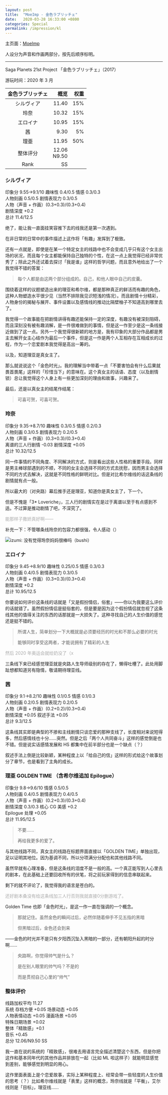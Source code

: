 ```yaml
---
layout: post
title:  "MoeImp - 金色ラブリッチェ"
date:   2020-03-28 16:33:00 +0800
categories: Special
permalink: /impression/kl
---
```


主页面：[MoeImp](http://yoro.xyz/impression)

人设分为声音和作画两部分，按先后顺序标明。

---

Saga Planets 21st Project 「金色ラブリッチェ」（2017）

游玩时间：2020 年 3 月

|金色ラブリッチェ | 概览 |权重|
| :---------------: |---: |---: |
| シルヴィア | 11.40 |15%|
| 玲奈 | 10.32 |15%|
| エロイナ | 10.95 |15%|
| 茜 | 9.30 |5%|
| 理亜 | 11.95 |50%|
| 整体评分 |12.06<br />N9.50||
| Rank |SS||

### シルヴィア

印象分 9.55→9.1/10 趣味性 0.4/0.5 情感 0.3/0.3<br />
人物刻画 0.5/0.5 剧情表现力 0.3/0.5<br />
人物（声音 + 作画）(0.3+0.3)/(0.3+0.4)<br />
剧情深度 +0.2<br />
总计 11.4/12.5

绝了，能让我一直面挂笑容推下去的线我还是第一次遇到。

在非日常的日常中的事件描述上这作将「有趣」发挥到了极致。

还有一点就是，即使是在某一个特定女主的线路中也不会变成几乎只有这个女主出场的状况，而且每个女主都能保持自己独特的个性，在这一点上我觉得已经非常优秀了；除此之外还试着去探讨「我是谁」这样的哲学问题，而且意外地给出了一个我觉得不错的答案：

> 每个人都是由这两个部分组成的。自己，和他人眼中自己的皮囊。

围绕着这样的议题塑造出来的理亚和希尔维，都是那种真正的鲜活而有趣的角色，这种人物塑造水平很少见（当然不排除我见识短浅的情况）。而且剧情十分精彩，人物身份的揭秘与展开、事件设置以及感情线的推动比隔壁柚子不知道高到哪里去了。

我觉得一个故事能在把剧情讲得有趣还能保持一定的深度，有趣没有被深刻阻碍，而且深刻没有被有趣消解，是一件很难做到的事情，但是这一作至少是这一条线接近做到了这一点。另外一个我觉得很新颖的地方是，我有印象的大部分作品都是男主去解开女主心结作为最后一个事件，但是这一作是两个人互相存在互相成长的过程，作为一个恋爱剧本我觉得是高出一筹的。

以及，知道理亚是真女主了。

那么就说说这个「金色时光」。我的理解当中带着一点「不要害怕会有什么后果就畏首畏尾」这样的「珍惜当下」的意味在。这个真女主的话语、态度（以及剧情锁）总让我觉得这个人身上有一些更加深刻的理由和故事，兴趣来了。

最后，还是以真女主的结尾作结尾：

> 可喜可贺，可喜可贺。

### 玲奈

印象分 9.35→8.7/10 趣味性 0.3/0.5 情感 0.2/0.3<br />
人物刻画 0.3/0.5 剧情表现力 0.2/0.5<br />
人物（声音 + 作画）(0.3+0.3)/(0.3+0.4)<br />
离谱的三人行剧情 -0.03 剧情深度 +0.05<br />
总计 10.32/12.5

同一件事情的不同角度、不同解决的方式，则是看出这些人性格的重要手段。同样是男主棒球部遇到的不顺，不同的女主会选择不同的方式去抚慰，因而男主会选择不同的方式去解决，这就是不同性格的鲜明对比。但是对比希尔维线的话这条线的剧情就有点一般。

所以最大的（对央路）幕后推手还是理亚，知道你是真女主了，下一个。

但是不愧是「3\* Loveriche」，三人行的剧情实在是过于离谱以至于有点感到不适。不过算是推动剧情了吧，不深究了。

<p style="color: #AAAAAA">能那样子撒娇真好啊——</p>

补充一下：不管哪条线玲奈的包容力都很强，令人感动（）

![izumi: 没有觉得玲奈妈妈很棒吗（bushi）](http://yoro.xyz/izumi.png)

### エロイナ

印象分 9.45→8.9/10 趣味性 0.25/0.5 情感 0.3/0.3<br />
人物刻画 0.4/0.5 剧情表现力 0.3/0.5<br />
人物（声音 + 作画）(0.3+0.3)/(0.3+0.4)<br />
剧情深度 +0.2<br />
总计 10.95/12.5

你要说如何评价这条线的话就是「又是假扮情侣，俗套」——你以为我要这么评价的话就错了。虽然假扮情侣是挺俗套的，但是要是因为这个假扮情侣就忽视了这条线其他的值得关注的东西的话那就是一大损失了。这种寻找自己的人生价值的感觉还是挺不错的。

> 所谓人生，简单划分一下大概就是必须要经历的时光和不那么必要的时光
> 
> 能够同时享受这两者，才能说拥有了精彩的人生

<p style="color: #AAAAAA">然后 2020 年奥运会就给奶没了（x</p>

三条线下来已经感觉理亚就是央路人生导师级别的存在了，懒得吐槽了。此处用脚趾想都知道另有隐情，敬请期待理亚线。

### 茜

印象分 9.1→8.2/10 趣味性 0.1/0.5 情感 0.1/0.3<br />
人物刻画 0.2/0.5 剧情表现力 0.2/0.5<br />
人物（声音 + 作画）(0.2+0.2)/(0.3+0.4)<br />
剧情深度 +0.05 叙述手法 +0.05<br />
总计 9.3/12.5

这条线其实即是典型的不掺和主线剧情只谈恋爱的那种支线了，长度相对来说短得多，然后感情线也十分……突然。但是之后「两个人共同奋斗」这样的感觉倒是也不错。但是说实话感情发展和 HS 都集中在前半部分也是一个缺点（？）

叙述手法上倒是比较新颖，某种程度上以「给自己的信」这样的形式给这个故事划分了章节，也是看到了主角的成长。

### 理亜 GOLDEN TIME （含希尔维追加 Epilogue）

印象分 9.8→9.6/10 情感 0.5/0.5<br />
人物刻画 0.4/0.5 剧情表现力 0.4/0.5<br />
人物（声音 + 作画）(0.2+0.3)/(0.3+0.4)<br />
剧情深度 0.3/0.3 核心 CG 美感 +0.2<br />
Epilogue 处理 +0.05<br />
总计 11.95/12.5

> 不要……
> 
> 再给我更多的爱了。

与其他线路不同，真女主的线路在标题界面直接以「GOLDEN TIME」单独出现，足以证明其地位。因为基调不同，所以分项满分分配也和其他线路不同。

虽然早就有心理准备，但是这条线的泪度不是一般的高。一个真正能写到人心里去的剧本，在此基础上还要回收所有的伏笔，将之前玩家得到的信息串联起来。

剩下的就不评论了，我觉得我的语言是苍白的。

<p style="color: #AAAAAA">还好剧本桑没有给这条线加三人行否则我就直接0分删游戏了。</p>

Golden Time 也即「金色时光」，是这一作一直在强调的一个概念。

> 那就记住。虽然金色的瞬间过后，必然伴随着伸手不见五指的黑暗
> 
> 但黑暗过后，金色还会到来

——金色的时光并不是只有夕阳西沉坠入黑暗的一部分，还有朝阳升起的时分啊……

> 央路啊，你觉得帅气是什么？
> 
> 是在别人眼里的帅气吗？不是的
> 
> 而是贯彻自己心里的“帅气”

### 整体评价

线路加权平均 11.27<br />
系统 存档方便 +0.05 场景动态 +0.05<br />
人物表情动态 +0.05 漫画场景 +0.05<br />
特殊日期场景 +0.02<br />
整体「精致感」+0.1<br />
音乐 +0.45<br />
总分 12.06/N9.50 SS

我一直在说的系统的「精致感」，很难去用语言完全描述清楚这个东西，但是你把这作和基本同年代的其他作品并排放在一起（比如 ML 啦这样子）就能明显感觉到差别，能够感觉到明显的用心。

这作里面表面上是个恋爱故事，实际上某种程度上、经常会带一些轻度的人生价值的思考（？）比如希尔维线就是「表里」这样的概念，玲奈线就是「平衡」，艾尔线则是「目标」，理亚线……
